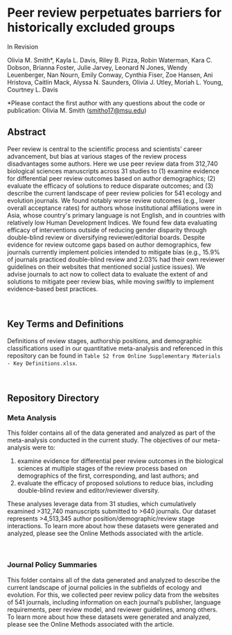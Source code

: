 
# Peer review perpetuates barriers for historically excluded groups
In Revision

Olivia M. Smith*, Kayla L. Davis, Riley B. Pizza, Robin Waterman, Kara C. Dobson, Brianna Foster, Julie Jarvey, Leonard N Jones, Wendy Leuenberger, Nan Nourn, Emily Conway, Cynthia Fiser, Zoe Hansen, Ani Hristova, Caitlin Mack, Alyssa N. Saunders, Olivia J. Utley, Moriah L. Young, Courtney L. Davis 

*Please contact the first author with any questions about the code or publication: Olivia M. Smith (smitho17@msu.edu)

## Abstract
Peer review is central to the scientific process and scientists’ career advancement, but bias at various stages of the review process disadvantages some authors. Here we use peer review data from 312,740 biological sciences manuscripts across 31 studies to (1) examine evidence for differential peer review outcomes based on author demographics; (2) evaluate the efficacy of solutions to reduce disparate outcomes; and (3) describe the current landscape of peer review policies for 541 ecology and evolution journals. We found notably worse review outcomes (e.g., lower overall acceptance rates) for authors whose institutional affiliations were in Asia, whose country's primary language is not English, and in countries with relatively low Human Development Indices. We found few data evaluating efficacy of interventions outside of reducing gender disparity through double-blind review or diversifying reviewer/editorial boards. Despite evidence for review outcome gaps based on author demographics, few journals currently implement policies intended to mitigate bias (e.g., 15.9% of journals practiced double-blind review and 2.03% had their own reviewer guidelines on their websites that mentioned social justice issues). We advise journals to act now to collect data to evaluate the extent of and solutions to mitigate peer review bias, while moving swiftly to implement evidence-based best practices. 

&nbsp; 

## Key Terms and Definitions
Definitions of review stages, authorship positions, and demographic classifications used in our quantitative meta-analysis and referenced in this repository can be found in `Table S2 from Online Supplementary Materials - Key Definitions.xlsx`. 

&nbsp; 

## Repository Directory
### Meta Analysis
This folder contains all of the data generated and analyzed as part of the meta-analysis conducted in the current study. The objectives of our meta-analysis were to:
 1. examine evidence for differential peer review outcomes in the biological sciences at multiple stages of the review process based on demographics of the first, corresponding, and last authors; and 
 2. evaluate the efficacy of proposed solutions to reduce bias, including double-blind review and editor/reviewer diversity. 
 
These analyses leverage data from 31 studies, which cumulatively examined >312,740 manuscripts submitted to >640 journals. Our dataset represents >4,513,345 author position/demographic/review stage interactions. To learn more about how these datasets were generated and analyzed, please see the Online Methods associated with the article.

&nbsp; 

### Journal Policy Summaries
This folder contains all of the data generated and analyzed to describe the current landscape of journal policies in the subfields of ecology and evolution. For this, we collected peer review policy data from the websites of 541 journals, including information on each journal’s publisher, language requirements, peer review model, and reviewer guidelines, among others. To learn more about how these datasets were generated and analyzed, please see the Online Methods associated with the article.
